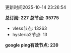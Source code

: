 更新时间2025-10-14 23:26:54

**总订阅: 227**
**总节点: 35775**
- vless节点: 13263
- hysteria2节点: 13

**google ping有效节点: 239**
